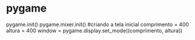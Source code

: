 # pygame
pygame.init()
pygame.mixer.init()
#criando a tela inicial
comprimento = 400
altura = 400
window = pygame.display.set_mode((comprimento, altura))